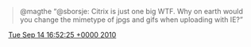 > @magthe “@sborsje: Citrix is just one big WTF\. Why on earth would you change the mimetype of jpgs and gifs when uploading with IE?”

<img src="../../media/tweet.ico" width="12" /> [Tue Sep 14 16:52:25 +0000 2010](https://twitter.com/DromerDenker/status/24491982363)